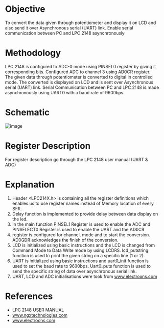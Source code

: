 # Objective

To convert the data given through potentiometer and display it on LCD and also send it over Asynchronous serial (UART) link. Enable serial communication between PC and LPC 2148 asynchronously

# Methodology

LPC 2148 is configured to ADC-0 mode using PINSEL0 register by giving it corresponding bits. Configured ADC to channel 3 using AD0CR register. The given data through potentiometer is converted to digital in controlled mode. The converted is displayed on LCD and is sent over Asynchronous serial (UART) link. Serial Communication between PC and LPC 2148 is made asynchronously using UART0 with a baud rate of 9600bps.

# Schematic

![image](https://user-images.githubusercontent.com/25156625/26948136-e8d8a236-4cb2-11e7-9a6b-328b119be639.png)

# Register Description

For register description go through the LPC 2148 user manual (UART & ADC)

# Explanation

1. Header <LPC214X.h> is containing all the register definitions which enables us to use register names instead of Memory location of   every SFR.
2. Delay function is implemented to provide delay between data display on the led.
3. In the main function PINSEL1 Register is used to enable the ADC and PINSELECT0 Register is used to enable the UART and the AD0CR 
4. register is configured for channel, mode and to start the conversion. AD0GDR acknowledges the finish of the conversion.
5. LCD is initialized using basic instructions and the LCD is changed from Command Mode to Data Write mode by using LCDRS. lcd_putstring function is used to print the given string on a specific line (1 or 2).
6. UART is initialized using basic instructions and uart0_init function is used to set the baud rate to 9600bps. Uart0_puts function is used to send the specific string of data over asynchronous serial link.
7. UART, LCD and ADC initialisations were took from www.electroons.com

# References

* LPC 2148 USER MANUAL
* www.ngxtechnologies.com
* www.electroons.com






